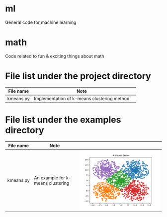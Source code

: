 # ml
General code for machine learning

# math
Code related to fun &amp; exciting things about math

# File list under the project directory

| File name | Note | |
|---|---|---|
| kmeans.py | Implementation of k-means clustering method | |

# File list under the examples directory

| File name | Note | |
|---|---|---|
| kmeans.py | An example for k-means clustering | ![sample](assets/images/k-means-demo.png)|

